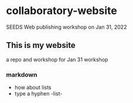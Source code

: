 # collaboratory-website
SEEDS Web publishing workshop on Jan 31, 2022


## This is my website
a repo and workshop for Jan 31 workshop 

### markdown 
* how about lists
* type a hyphen -list-
